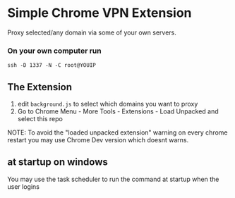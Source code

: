 # Simple Chrome VPN Extension

Proxy selected/any domain via some of your own servers.

### On your own computer run

    ssh -D 1337 -N -C root@YOUIP

## The Extension

1. edit `background.js` to select which domains you want to proxy
2. Go to Chrome Menu - More Tools - Extensions - Load Unpacked and select this
   repo

NOTE: To avoid the "loaded unpacked extension" warning on every chrome restart
you may use Chrome Dev version which doesnt warns.

## at startup on windows

You may use the task scheduler to run the command at startup when the user
logins
